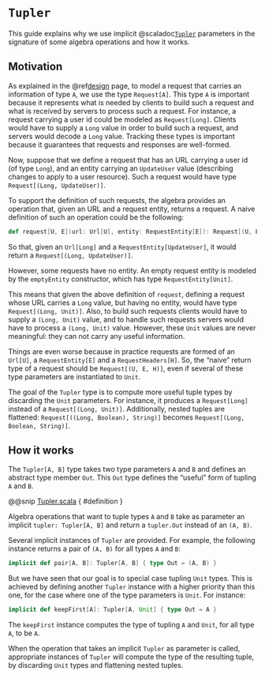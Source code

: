 # `Tupler`

This guide explains why we use implicit @scaladoc[`Tupler`](endpoints.Tupler) parameters
in the signature of some algebra operations and how it works.

## Motivation

As explained in the @ref[design](../design.md) page, to model a request that carries
an information of type `A`, we use the type `Request[A]`. This type `A` is
important because it represents what is needed by clients to build such
a request and what is received by servers to process such a request. For
instance, a request carrying a user id could be modeled as `Request[Long]`.
Clients would have to supply a `Long` value in order to build such a request,
and servers would decode a `Long` value. Tracking these types is important
because it guarantees that requests and responses are well-formed.

Now, suppose that we define a request that has an URL carrying a user id
(of type `Long`), and an entity carrying an `UpdateUser` value (describing
changes to apply to a user resource). Such a request would have type
`Request[(Long, UpdateUser)]`.

To support the definition of such requests, the algebra provides an
operation that, given an URL and a request entity, returns a request.
A naive definition of such an operation could be the following:

~~~ scala
def request[U, E](url: Url[U], entity: RequestEntity[E]): Request[(U, E)]
~~~

So that, given an `Url[Long]` and a `RequestEntity[UpdateUser]`, it
would return a `Request[(Long, UpdateUser)]`.

However, some requests have no entity. An empty request entity is modeled
by the `emptyEntity` constructor, which has type `RequestEntity[Unit]`.

This means that given the above definition of `request`, defining a
request whose URL carries a `Long` value, but having no entity, would
have type `Request[(Long, Unit)]`. Also, to build such requests
clients would have to supply a `(Long, Unit)` value, and to handle
such requests servers would have to process a `(Long, Unit)` value.
However, these `Unit` values are never meaningful: they can not carry
any useful information.

Things are even worse because in practice requests are formed of an
`Url[U]`, a `RequestEntity[E]` and a `RequestHeaders[H]`. So, the
“naive” return type of a request should be `Request[(U, E, H)]`,
even if several of these type parameters are instantiated to `Unit`.

The goal of the `Tupler` type is to compute more useful tuple types
by discarding the `Unit` parameters. For instance, it produces a
`Request[Long]` instead of a `Request[(Long, Unit)]`. Additionally,
nested tuples are flattened: `Request[((Long, Boolean), String)]`
becomes `Request[(Long, Boolean, String)]`.

## How it works

The `Tupler[A, B]` type takes two type parameters `A` and `B`
and defines an abstract type member `Out`. This `Out` type defines
the “useful” form of tupling `A` and `B`.

@@snip [Tupler.scala](/json-schema/json-schema/src/main/scala/endpoints/Tupler.scala) { #definition }

Algebra operations that want to tuple types `A` and `B` take as
parameter an implicit `tupler: Tupler[A, B]` and return a
`tupler.Out` instead of an `(A, B)`.

Several implicit instances of `Tupler` are provided. For example,
the following instance returns a pair of `(A, B)` for all types
`A` and `B`:

~~~ scala
implicit def pair[A, B]: Tupler[A, B] { type Out = (A, B) }
~~~

But we have seen that our goal is to special case tupling `Unit`
types. This is achieved by defining another `Tupler` instance
with a higher priority than this one, for the case where one
of the type parameters is `Unit`. For instance:

~~~ scala
implicit def keepFirst[A]: Tupler[A, Unit] { type Out = A }
~~~

The `keepFirst` instance computes the type of tupling `A`
and `Unit`, for all type `A`, to be `A`.

When the operation that takes an implicit `Tupler` as parameter
is called, appropriate instances of `Tupler` will compute the type
of the resulting tuple, by discarding `Unit` types and flattening
nested tuples.
